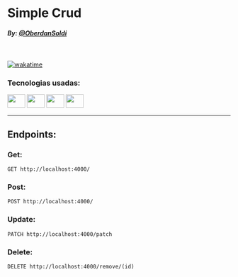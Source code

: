 # Simple Crud

##### By: [@OberdanSoldi](https://github.com/OberdanSoldi)

<br>

[![wakatime](https://wakatime.com/badge/user/2d419ccd-14b6-4125-abf3-835d22a40348/project/2424f5f0-316a-47ec-a7db-d7d715c59928.svg)](https://wakatime.com/badge/user/2d419ccd-14b6-4125-abf3-835d22a40348/project/2424f5f0-316a-47ec-a7db-d7d715c59928)

### Tecnologias usadas:
<div>
<img height="30" width="40" src="https://cdn.jsdelivr.net/gh/devicons/devicon/icons/nodejs/nodejs-original.svg" />
<img height="30" width="40" src="https://cdn.jsdelivr.net/gh/devicons/devicon/icons/mysql/mysql-original.svg" />
<img height="30" width="40" src="https://cdn.jsdelivr.net/gh/devicons/devicon/icons/express/express-original.svg" />
<img height="30" width="40" src="https://cdn.jsdelivr.net/gh/devicons/devicon/icons/npm/npm-original-wordmark.svg" />
</div>

---

## Endpoints:

### Get:

```http request
GET http://localhost:4000/
```

### Post:

```http request
POST http://localhost:4000/
```

### Update:

```http request
PATCH http://localhost:4000/patch
```

### Delete:

```http request
DELETE http://localhost:4000/remove/(id)
```
